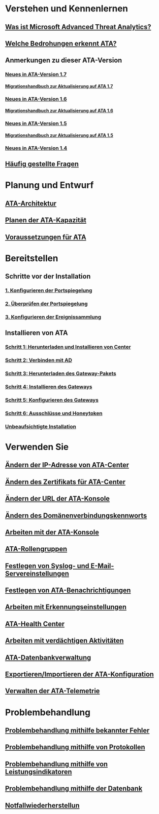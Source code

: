 # Verstehen und Kennenlernen
## [Was ist Microsoft Advanced Threat Analytics?](/advanced-threat-analytics/understand-explore/what-is-ata)
## [Welche Bedrohungen erkennt ATA?](/advanced-threat-analytics/understand-explore/ata-threats)
## Anmerkungen zu dieser ATA-Version
### [Neues in ATA-Version 1.7](/advanced-threat-analytics/understand-explore/whats-new-version-1.7)
#### [Migrationshandbuch zur Aktualisierung auf ATA 1.7](/advanced-threat-analytics/understand-explore/ata-update-1.7-migration-guide)
### [Neues in ATA-Version 1.6](/advanced-threat-analytics/understand-explore/whats-new-version-1.6)
#### [Migrationshandbuch zur Aktualisierung auf ATA 1.6](/advanced-threat-analytics/understand-explore/ata-update-1.6-migration-guide)
### [Neues in ATA-Version 1.5](/advanced-threat-analytics/understand-explore/whats-new-version-1.5)
#### [Migrationshandbuch zur Aktualisierung auf ATA 1.5](/advanced-threat-analytics/understand-explore/ata-update-1.5-migration-guide)
### [Neues in ATA-Version 1.4](/advanced-threat-analytics/understand-explore/whats-new-version-1.4)
## [Häufig gestellte Fragen](/advanced-threat-analytics/understand-explore/ata-technical-faq)
# Planung und Entwurf
## [ATA-Architektur](ata-architecture.md)
## [Planen der ATA-Kapazität](ata-capacity-planning.md)
## [Voraussetzungen für ATA](ata-prerequisites.md)
# Bereitstellen
## Schritte vor der Installation
### [1. Konfigurieren der Portspiegelung](/advanced-threat-analytics/deploy-use/configure-port-mirroring)
### [2. Überprüfen der Portspiegelung](/advanced-threat-analytics/deploy-use/validate-port-mirroring)
### [3. Konfigurieren der Ereignissammlung](/advanced-threat-analytics/deploy-use/configure-event-collection)
## Installieren von ATA
### [Schritt 1: Herunterladen und Installieren von Center](/advanced-threat-analytics/deploy-use/install-ata-step1)
### [Schritt 2: Verbinden mit AD](/advanced-threat-analytics/deploy-use/install-ata-step2)
### [Schritt 3: Herunterladen des Gateway-Pakets](/advanced-threat-analytics/deploy-use/install-ata-step3)
### [Schritt 4: Installieren des Gateways](/advanced-threat-analytics/deploy-use/install-ata-step4)
### [Schritt 5: Konfigurieren des Gateways](/advanced-threat-analytics/deploy-use/install-ata-step5)
### [Schritt 6: Ausschlüsse und Honeytoken](/advanced-threat-analytics/deploy-use/install-ata-step6)
### [Unbeaufsichtigte Installation](/advanced-threat-analytics/deploy-use/ata-silent-installation)
# Verwenden Sie
## [Ändern der IP-Adresse von ATA-Center](/advanced-threat-analytics/deploy-use/modifying-ata-config-centerip)
## [Ändern des Zertifikats für ATA-Center](/advanced-threat-analytics/deploy-use/modifying-ata-config-centercert)
## [Ändern der URL der ATA-Konsole](/advanced-threat-analytics/deploy-use/modifying-ata-config-consoleurl)
## [Ändern des Domänenverbindungskennworts](/advanced-threat-analytics/deploy-use/modifying-ata-config-dcpassword)
## [Arbeiten mit der ATA-Konsole](/advanced-threat-analytics/deploy-use/working-with-ata-console)
## [ATA-Rollengruppen](/advanced-threat-analytics/deploy-use/ata-role-groups)
## [Festlegen von Syslog- und E-Mail-Servereinstellungen](/advanced-threat-analytics/deploy-use/setting-syslog-email-server-settings)
## [Festlegen von ATA-Benachrichtigungen](/advanced-threat-analytics/deploy-use/setting-ata-alerts)
## [Arbeiten mit Erkennungseinstellungen](/advanced-threat-analytics/deploy-use/working-with-detection-settings)
## [ATA-Health Center](/advanced-threat-analytics/deploy-use/ata-health-center)
## [Arbeiten mit verdächtigen Aktivitäten](/advanced-threat-analytics/deploy-use/working-with-suspicious-activities)
## [ATA-Datenbankverwaltung](/advanced-threat-analytics/deploy-use/ata-database-management)
## [Exportieren/Importieren der ATA-Konfiguration](/advanced-threat-analytics/deploy-use/ata-configuration-file)
## [Verwalten der ATA-Telemetrie](/advanced-threat-analytics/deploy-use/manage-telemetry-settings)
# Problembehandlung
## [Problembehandlung mithilfe bekannter Fehler](/advanced-threat-analytics/troubleshoot/troubleshooting-ata-known-errors)
## [Problembehandlung mithilfe von Protokollen](/advanced-threat-analytics/troubleshoot/troubleshooting-ata-using-logs)
## [Problembehandlung mithilfe von Leistungsindikatoren](/advanced-threat-analytics/troubleshoot/troubleshooting-ata-using-perf-counters)
## [Problembehandlung mithilfe der Datenbank](/advanced-threat-analytics/troubleshoot/troubleshooting-ata-using-ata-database)
## [Notfallwiederherstellun](/advanced-threat-analytics/troubleshoot/disaster-recovery)
